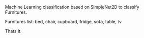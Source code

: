 Machine Learning classification based on SimpleNet2D to classify Furnitures. 

Furnitures list: 
bed, chair, cupboard, fridge, sofa, table, tv

Thats it.
